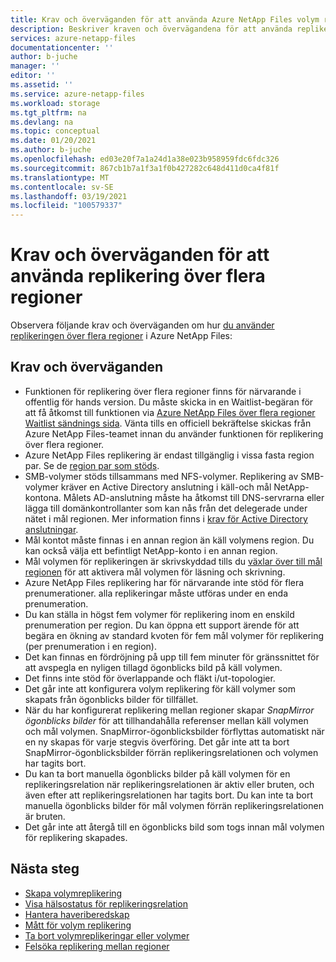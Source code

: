 ```yaml
---
title: Krav och överväganden för att använda Azure NetApp Files volym replikering mellan regioner | Microsoft Docs
description: Beskriver kraven och övervägandena för att använda replikeringen av volymer över flera regioner i Azure NetApp Files.
services: azure-netapp-files
documentationcenter: ''
author: b-juche
manager: ''
editor: ''
ms.assetid: ''
ms.service: azure-netapp-files
ms.workload: storage
ms.tgt_pltfrm: na
ms.devlang: na
ms.topic: conceptual
ms.date: 01/20/2021
ms.author: b-juche
ms.openlocfilehash: ed03e20f7a1a24d1a38e023b958959fdc6fdc326
ms.sourcegitcommit: 867cb1b7a1f3a1f0b427282c648d411d0ca4f81f
ms.translationtype: MT
ms.contentlocale: sv-SE
ms.lasthandoff: 03/19/2021
ms.locfileid: "100579337"
---
```

# <a name="requirements-and-considerations-for-using-cross-region-replication"></a>Krav och överväganden för att använda replikering över flera regioner 

Observera följande krav och överväganden om hur [du använder replikeringen över flera regioner](cross-region-replication-create-peering.md) i Azure NetApp Files:  

## <a name="requirements-and-considerations"></a>Krav och överväganden 

* Funktionen för replikering över flera regioner finns för närvarande i offentlig för hands version. Du måste skicka in en Waitlist-begäran för att få åtkomst till funktionen via [Azure NetApp Files över flera regioner Waitlist sändnings sida](https://aka.ms/anfcrrpreviewsignup). Vänta tills en officiell bekräftelse skickas från Azure NetApp Files-teamet innan du använder funktionen för replikering över flera regioner.
* Azure NetApp Files replikering är endast tillgänglig i vissa fasta region par. Se de [region par som stöds](cross-region-replication-introduction.md#supported-region-pairs). 
* SMB-volymer stöds tillsammans med NFS-volymer. Replikering av SMB-volymer kräver en Active Directory anslutning i käll-och mål NetApp-kontona. Målets AD-anslutning måste ha åtkomst till DNS-servrarna eller lägga till domänkontrollanter som kan nås från det delegerade under nätet i mål regionen. Mer information finns i [krav för Active Directory anslutningar](create-active-directory-connections.md#requirements-for-active-directory-connections). 
* Mål kontot måste finnas i en annan region än käll volymens region. Du kan också välja ett befintligt NetApp-konto i en annan region.  
* Mål volymen för replikeringen är skrivskyddad tills du [växlar över till mål regionen](cross-region-replication-manage-disaster-recovery.md#fail-over-to-destination-volume) för att aktivera mål volymen för läsning och skrivning. 
* Azure NetApp Files replikering har för närvarande inte stöd för flera prenumerationer. alla replikeringar måste utföras under en enda prenumeration.
* Du kan ställa in högst fem volymer för replikering inom en enskild prenumeration per region. Du kan öppna ett support ärende för att begära en ökning av standard kvoten för fem mål volymer för replikering (per prenumeration i en region). 
* Det kan finnas en fördröjning på upp till fem minuter för gränssnittet för att avspegla en nyligen tillagd ögonblicks bild på käll volymen.  
* Det finns inte stöd för överlappande och fläkt i/ut-topologier.
* Det går inte att konfigurera volym replikering för käll volymer som skapats från ögonblicks bilder för tillfället.
* När du har konfigurerat replikering mellan regioner skapar *SnapMirror ögonblicks bilder* för att tillhandahålla referenser mellan käll volymen och mål volymen. SnapMirror-ögonblicksbilder förflyttas automatiskt när en ny skapas för varje stegvis överföring. Det går inte att ta bort SnapMirror-ögonblicksbilder förrän replikeringsrelationen och volymen har tagits bort. 
* Du kan ta bort manuella ögonblicks bilder på käll volymen för en replikeringsrelation när replikeringsrelationen är aktiv eller bruten, och även efter att replikeringsrelationen har tagits bort. Du kan inte ta bort manuella ögonblicks bilder för mål volymen förrän replikeringsrelationen är bruten.
* Det går inte att återgå till en ögonblicks bild som togs innan mål volymen för replikering skapades.

## <a name="next-steps"></a>Nästa steg
* [Skapa volymreplikering](cross-region-replication-create-peering.md)
* [Visa hälsostatus för replikeringsrelation](cross-region-replication-display-health-status.md)
* [Hantera haveriberedskap](cross-region-replication-manage-disaster-recovery.md)
* [Mått för volym replikering](azure-netapp-files-metrics.md#replication)
* [Ta bort volymreplikeringar eller volymer](cross-region-replication-delete.md)
* [Felsöka replikering mellan regioner](troubleshoot-cross-region-replication.md)


